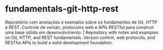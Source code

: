 # fundamentals-git-http-rest
Repositório com anotações e exemplos sobre os fundamentos de Git, HTTP e REST. Controle de versão, protocolos web e APIs RESTful para construir uma base sólida em desenvolvimento. | Repository with notes and examples on Git, HTTP, and REST fundamentals. Version control, web protocols, and RESTful APIs to build a solid development foundation.

